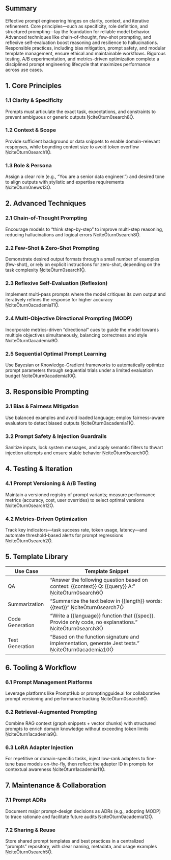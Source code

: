 ## Summary
Effective prompt engineering hinges on clarity, context, and iterative refinement. Core principles—such as specificity, role definition, and structured prompting—lay the foundation for reliable model behavior. Advanced techniques like chain-of-thought, few-shot prompting, and reflexive self-evaluation boost reasoning and resilience to hallucinations. Responsible practices, including bias mitigation, prompt safety, and modular template management, ensure ethical and maintainable workflows. Rigorous testing, A/B experimentation, and metrics-driven optimization complete a disciplined prompt engineering lifecycle that maximizes performance across use cases.

## 1. Core Principles

### 1.1 Clarity & Specificity  
Prompts must articulate the exact task, expectations, and constraints to prevent ambiguous or generic outputs citeturn0search8.  

### 1.2 Context & Scope  
Provide sufficient background or data snippets to enable domain-relevant responses, while bounding context size to avoid token overflow citeturn0search1.  

### 1.3 Role & Persona  
Assign a clear role (e.g., “You are a senior data engineer.”) and desired tone to align outputs with stylistic and expertise requirements citeturn0news13.  

## 2. Advanced Techniques

### 2.1 Chain-of-Thought Prompting  
Encourage models to “think step-by-step” to improve multi-step reasoning, reducing hallucinations and logical errors citeturn0search8.  

### 2.2 Few-Shot & Zero-Shot Prompting  
Demonstrate desired output formats through a small number of examples (few-shot), or rely on explicit instructions for zero-shot, depending on the task complexity citeturn0search1.  

### 2.3 Reflexive Self-Evaluation (Reflexion)  
Implement multi-pass prompts where the model critiques its own output and iteratively refines the response for higher accuracy citeturn0academia11.  

### 2.4 Multi-Objective Directional Prompting (MODP)  
Incorporate metrics-driven “directional” cues to guide the model towards multiple objectives simultaneously, balancing correctness and style citeturn0academia9.  

### 2.5 Sequential Optimal Prompt Learning  
Use Bayesian or Knowledge-Gradient frameworks to automatically optimize prompt parameters through sequential trials under a limited evaluation budget citeturn0academia10.  

## 3. Responsible Prompting

### 3.1 Bias & Fairness Mitigation  
Use balanced examples and avoid loaded language; employ fairness-aware evaluators to detect biased outputs citeturn0academia11.  

### 3.2 Prompt Safety & Injection Guardrails  
Sanitize inputs, lock system messages, and apply semantic filters to thwart injection attempts and ensure stable behavior citeturn0search0.  

## 4. Testing & Iteration

### 4.1 Prompt Versioning & A/B Testing  
Maintain a versioned registry of prompt variants; measure performance metrics (accuracy, cost, user overrides) to select optimal versions citeturn0search12.  

### 4.2 Metrics-Driven Optimization  
Track key indicators—task success rate, token usage, latency—and automate threshold-based alerts for prompt regressions citeturn0search2.  

## 5. Template Library

| Use Case            | Template Snippet                                     |
|---------------------|-------------------------------------------------------|
| QA                  | “Answer the following question based on context: {{context}} Q: {{query}} A:” citeturn0search6 |
| Summarization       | “Summarize the text below in {{length}} words: {{text}}” citeturn0search7 |
| Code Generation     | “Write a {{language}} function that {{spec}}. Provide only code, no explanations.” citeturn0search3 |
| Test Generation     | “Based on the function signature and implementation, generate Jest tests.” citeturn0academia10 |

## 6. Tooling & Workflow

### 6.1 Prompt Management Platforms  
Leverage platforms like PromptHub or promptingguide.ai for collaborative prompt versioning and performance tracking citeturn0search6.  

### 6.2 Retrieval-Augmented Prompting  
Combine RAG context (graph snippets + vector chunks) with structured prompts to enrich domain knowledge without exceeding token limits citeturn1academia9.  

### 6.3 LoRA Adapter Injection  
For repetitive or domain-specific tasks, inject low-rank adapters to fine-tune base models on-the-fly, then reflect the adapter ID in prompts for contextual awareness citeturn1academia11.  

## 7. Maintenance & Collaboration

### 7.1 Prompt ADRs  
Document major prompt-design decisions as ADRs (e.g., adopting MODP) to trace rationale and facilitate future audits citeturn0academia12.  

### 7.2 Sharing & Reuse  
Store shared prompt templates and best practices in a centralized “prompts” repository, with clear naming, metadata, and usage examples citeturn0search5.  
